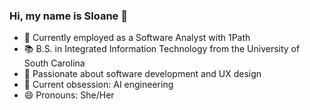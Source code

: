 ### Hi, my name is Sloane 👾

- 💼 Currently employed as a Software Analyst with 1Path
- 📚 B.S. in Integrated Information Technology from the University of South Carolina
- 🦋 Passionate about software development and UX design 
- 🌱 Current obsession: AI engineering
- 😄 Pronouns: She/Her
